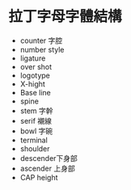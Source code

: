 # 拉丁字母字體結構

* counter 字腔
* number style
* ligature
* over shot
* logotype
* X-hight
* Base line
* spine
* stem 字幹
* serif 襯線
* bowl 字碗
* terminal
* shoulder
* descender下身部
* ascender 上身部
* CAP height

